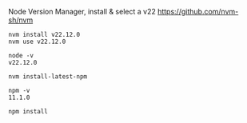 Node Version Manager, install & select a v22
https://github.com/nvm-sh/nvm

```
nvm install v22.12.0
nvm use v22.12.0
```

```
node -v
v22.12.0
```

```
nvm install-latest-npm
```

```
npm -v
11.1.0
```

```
npm install
```

